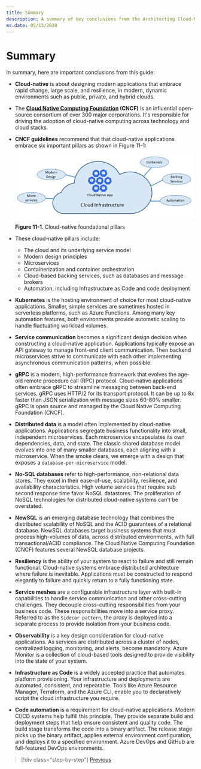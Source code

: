 ```yaml
---
title: Summary
description: A summary of key conclusions from the Architecting Cloud-Native .NET Apps for Azure guide/e-book.
ms.date: 05/13/2020
---
```


# Summary

In summary, here are important conclusions from this guide:

- **Cloud-native** is about designing modern applications that embrace rapid change, large scale, and resilience, in modern, dynamic environments such as public, private, and hybrid clouds.

- The **[Cloud Native Computing Foundation](https://www.cncf.io/) (CNCF)** is an influential open-source consortium of over 300 major corporations. It's responsible for driving the adoption of cloud-native computing across technology and cloud stacks.

- **CNCF guidelines** recommend that that cloud-native applications embrace six important pillars as shown in Figure 11-1:

  ![Cloud-native foundational pillars](./media/cloud-native-foundational-pillars.png)

  **Figure 11-1**. Cloud-native foundational pillars

- These cloud-native pillars include:
  - The cloud and its underlying service model
  - Modern design principles
  - Microservices
  - Containerization and container orchestration
  - Cloud-based backing services, such as databases and message brokers
  - Automation, including Infrastructure as Code and code deployment

- **Kubernetes** is the hosting environment of choice for most cloud-native applications. Smaller, simple services are sometimes hosted in serverless platforms, such as Azure Functions. Among many key automation features, both environments provide automatic scaling to handle fluctuating workload volumes.

- **Service communication** becomes a significant design decision when constructing a cloud-native application. Applications typically expose an API gateway to manage front-end client communication. Then backend microservices strive to communicate with each other implementing asynchronous communication patterns, when possible.

- **gRPC** is a modern, high-performance framework that evolves the age-old remote procedure call (RPC) protocol. Cloud-native applications often embrace gRPC to streamline messaging between back-end services. gRPC uses HTTP/2 for its transport protocol. It can be up to 8x faster than JSON serialization with message sizes 60-80% smaller. gRPC is open source and managed by the Cloud Native Computing Foundation (CNCF).

- **Distributed data** is a model often implemented by cloud-native applications. Applications segregate business functionality into small, independent microservices. Each microservice encapsulates its own dependencies, data, and state. The classic shared database model evolves into one of many smaller databases, each aligning with a microservice. When the smoke clears, we emerge with a design that exposes a `database-per-microservice` model.

- **No-SQL databases** refer to high-performance, non-relational data stores. They excel in their ease-of-use, scalability, resilience, and availability characteristics. High volume services that require sub second response time favor NoSQL datastores. The proliferation of NoSQL technologies for distributed cloud-native systems can't be overstated.

- **NewSQL** is an emerging database technology that combines the distributed scalability of NoSQL and the ACID guarantees of a relational database. NewSQL databases target business systems that must process high-volumes of data, across distributed environments, with full transactional/ACID compliance. The Cloud Native Computing Foundation (CNCF) features several NewSQL database projects.

- **Resiliency** is the ability of your system to react to failure and still remain functional. Cloud-native systems embrace distributed architecture where failure is inevitable. Applications must be constructed to respond elegantly to failure and quickly return to a fully functioning state.

- **Service meshes** are a configurable infrastructure layer with built-in capabilities to handle service communication and other cross-cutting challenges. They decouple cross-cutting responsibilities from your business code. These responsibilities move into a service proxy. Referred to as the `Sidecar pattern`, the proxy is deployed into a separate process to provide isolation from your business code.

- **Observability** is a key design consideration for cloud-native applications. As services are distributed across a cluster of nodes, centralized logging, monitoring, and alerts, become mandatory. Azure Monitor is a collection of cloud-based tools designed to provide visibility into the state of your system.

- **Infrastructure as Code** is a widely accepted practice that automates platform provisioning. Your infrastructure and deployments are automated, consistent, and repeatable. Tools like Azure Resource Manager, Terraform, and the Azure CLI, enable you to declaratively script the cloud infrastructure you require.

- **Code automation** is a requirement for cloud-native applications. Modern CI/CD systems help fulfill this principle. They provide separate build and deployment steps that help ensure consistent and quality code. The build stage transforms the code into a binary artifact. The release stage picks up the binary artifact, applies external environment configuration, and deploys it to a specified environment. Azure DevOps and GitHub are full-featured DevOps environments.

>[!div class="step-by-step"]
>[Previous](application-bundles.md)
